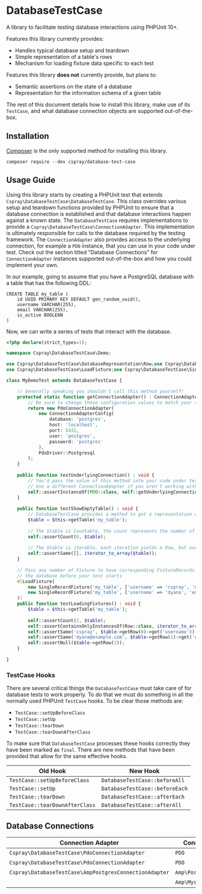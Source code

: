 # DatabaseTestCase

A library to facilitate testing database interactions using PHPUnit 10+.

Features this library currently provides:

- Handles typical database setup and teardown
- Simple representation of a table's rows
- Mechanism for loading fixture data specific to each test

Features this library **does not** currently provide, but plans to:

- Semantic assertions on the state of a database
- Representation for the information schema of a given table

The rest of this document details how to install this library, make use of its `TestCase`, and what database 
connection objects are supported out-of-the-box.

## Installation

[Composer](https://getcomposer.org/) is the only supported method for installing this library.

```
composer require --dev cspray/database-test-case
```

## Usage Guide

Using this library starts by creating a PHPUnit test that extends `Cspray\DatabaseTestCase\DatabaseTestCase`. This class 
overrides various setup and teardown functions provided by PHPUnit to ensure that a database connection is established 
and that database interactions happen against a known state. The `DatabaseTestCase` requires implementations 
to provide a `Cspray\DatabaseTestCase\ConnectionAdapter`. This implementation is ultimately responsible for calls to the 
database required by the testing framework. The `ConnectionAdapter` also provides access to the underlying connection, 
for example a `PDO` instance, that you can use in your code under test. Check out the section titled "Database Connections" 
for `ConnectionAdapter` instances supported out-of-the-box and how you could implement your own.

In our example, going to assume that you have a PostgreSQL database with a table that has 
the following DDL:

```postgresql
CREATE TABLE my_table (
    id UUID PRIMARY KEY DEFAULT gen_random_uuid(),
    username VARCHAR(255),
    email VARCHAR(255),
    is_active BOOLEAN
)
```

Now, we can write a series of tests that interact with the database.

```php
<?php declare(strict_types=1);

namespace Cspray\DatabaseTestCase\Demo;

use Cspray\DatabaseTestCase\DatabaseRepresentation\Row;use Cspray\DatabaseTestCase\DatabaseTestCase;
use Cspray\DatabaseTestCase\LoadFixture;use Cspray\DatabaseTestCase\SingleRecordFixture;use PDO;

class MyDemoTest extends DatabaseTestCase {

    // Generally speaking you shouldn't call this method yourself!
    protected static function getConnectionAdapter() : ConnectionAdapter {
        // Be sure to change these configuration values to match your test setup!
        return new PdoConnectionAdapter(
            new ConnectionAdapterConfig(
                database: 'postgres',
                host: 'localhost',
                port: 5432,
                user: 'postgres',
                password: 'postgres'
            ),
            PdoDriver::Postgresql
        );
    }
    
    public function testUnderlyingConnection() : void {
        // You'd pass the value of this method into your code under test
        // Use a different ConnectionAdapter if you aren't working with PDO!
        self::assertInstanceOf(PDO::class, self::getUnderlyingConnection());
    }
    
    public function testShowEmptyTable() : void {
        // DatabaseTestCase provides a method to get a representation of a database table
        $table = $this->getTable('my_table');
        
        // The $table is Countable, the count represents the number of rows in the table
        self::assertCount(0, $table);
        
        // The $table is iterable, each iteration yields a Row, but our database is empty!
        self::assertSame([], iterator_to_array($table));
    }
    
    // Pass any number of Fixture to have corresponding FixtureRecords inserted into 
    // the database before your test starts
    #[LoadFixture(
        new SingleRecordFixture('my_table', ['username' => 'cspray', 'email' => 'cspray@example.com', 'is_active' => true]),
        new SingleRecordFixture('my_table', ['username' => 'dyana', 'email' => 'dyana@example.com', 'is_active' => true])
    )]
    public function testLoadingFixtures() : void {
        $table = $this->getTable('my_table');
        
        self::assertCount(2, $table);
        self::assertContainsOnlyInstancesOf(Row::class, iterator_to_array($table));
        self::assertSame('cspray', $table->getRow(0)->get('username'));
        self::assertSame('dyana@example.com', $table->getRow(1)->get('email'));
        self::assertNull($table->getRow(2));
    }
    
}
```

### TestCase Hooks

There are several critical things the `DatabaseTestCase` must take care of for database tests to work properly. To do that 
we must do something in all the normally used PHPUnit `TestCase` hooks. To be clear those methods are:

- `TestCase::setUpBeforeClass`
- `TestCase::setUp`
- `TestCase::tearDown`
- `TestCase::tearDownAfterClass`

To make sure that `DatabaseTestCase` processes these hooks correctly they have been marked as `final`. There are new 
methods that have been provided that allow for the same effective hooks.

| Old Hook | New Hook                       |
| --- |--------------------------------|
| `TestCase::setUpBeforeClass` | `DatabaseTestCase::beforeAll`  |
| `TestCase::setUp` | `DatabaseTestCase::beforeEach` |
| `TestCase::tearDown` |  `DatabaseTestCase::afterEach` |
| `TestCase::tearDownAfterClass` | `DatabaseTestCase::afterAll`   |

## Database Connections

| Connection Adapter                                     | Connection Instance         | Library                           | Database  | Implemented | 
|--------------------------------------------------------|-----------------------------|-----------------------------------|-----------|------------|
| `Cspray\DatabaseTestCase\PdoConnectionAdapter`         | `PDO`                       | [PHP PDO][pdo]                    | PostgreSQL | :white_check_mark: |
| `Cspray\DatabaseTestCase\PdoConnectionAdapter`         | `PDO`                       | [PHP PDO][pdo]                    | MySQL     | :white_check_mark: |
| `Cspray\DatabaseTestCase\AmpPostgresConnectionAdapter` | `Amp\Postgres\PostgresLink` | [amphp/postgres@^2][amp-postgres] | PostgreSQL | :white_check_mark: | 
| |  `Amp\Mysql\MysqlLink`      | [amphp/mysql@^3][amp-mysql]  | MySQL | :x:                |

[amp-mysql]: https://github.com/amphp/mysql
[amp-postgres]: https://github.com/amphp/postgres
[pdo]: https://php.net/pdo